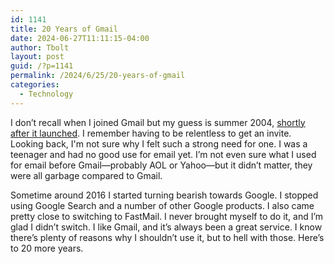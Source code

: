 ```yaml
---
id: 1141
title: 20 Years of Gmail
date: 2024-06-27T11:11:15-04:00
author: Tbolt
layout: post
guid: /?p=1141
permalink: /2024/6/25/20-years-of-gmail
categories:
  - Technology
---
```


I don’t recall when I joined Gmail but my guess is summer 2004, [shortly after it launched](https://en.wikipedia.org/wiki/Gmail). I remember having to be relentless to get an invite. Looking back, I'm not sure why I felt such a strong need for one. I was a teenager and had no good use for email yet. I’m not even sure what I used for email before Gmail—probably AOL or Yahoo—but it didn’t matter, they were all garbage compared to Gmail.

Sometime around 2016 I started turning bearish towards Google. I stopped using Google Search and a number of other Google products. I also came pretty close to switching to FastMail. I never brought myself to do it, and I’m glad I didn’t switch. I like Gmail, and it’s always been a great service. I know there’s plenty of reasons why I shouldn’t use it, but to hell with those. Here’s to 20 more years.

